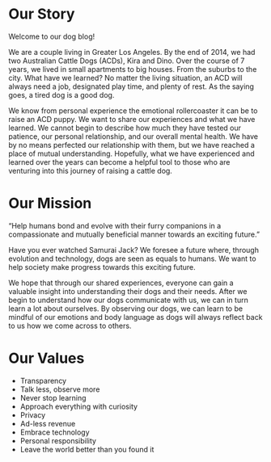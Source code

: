 # Our Story

Welcome to our dog blog!

We are a couple living in Greater Los Angeles.  By the end of 2014, we had two Australian Cattle Dogs (ACDs), Kira and Dino. Over the course of 7 years, we lived in small apartments to big houses. From the suburbs to the city. What have we learned? No matter the living situation, an ACD will always need a job, designated play time, and plenty of rest. As the saying goes, a tired dog is a good dog.

We know from personal experience the emotional rollercoaster it can be to raise an ACD puppy. We want to share our experiences and what we have learned. We cannot begin to describe how much they have tested our patience, our personal relationship, and our overall mental health. We have by no means perfected our relationship with them, but we have reached a place of mutual understanding. Hopefully, what we have experienced and learned over the years can become a helpful tool to those who are venturing into this journey of raising a cattle dog.

# Our Mission

“Help humans bond and evolve with their furry companions in a compassionate and mutually beneficial manner towards an exciting future.” 

Have you ever watched Samurai Jack?  We foresee a future where, through evolution and technology, dogs are seen as equals to humans.  We want to help society make progress towards this exciting future.

We hope that through our shared experiences, everyone can gain a valuable insight into understanding their dogs and their needs. After we begin to understand how our dogs communicate with us, we can in turn learn a lot about ourselves. By observing our dogs, we can learn to be mindful of our emotions and body language as dogs will always reflect back to us how we come across to others.

# Our Values

- Transparency
- Talk less, observe more
- Never stop learning
- Approach everything with curiosity
- Privacy
- Ad-less revenue
- Embrace technology
- Personal responsibility
- Leave the world better than you found it
